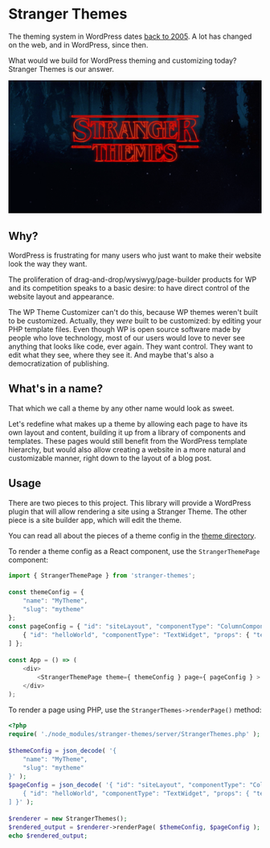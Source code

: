 # Stranger Themes

The theming system in WordPress dates [back to 2005](https://wordpress.org/news/2005/02/strayhorn/). A lot has changed on the web, and in WordPress, since then.

What would we build for WordPress theming and customizing today? Stranger Themes is our answer.

<img src="stranger-themes.png">

## Why?

WordPress is frustrating for many users who just want to make their website look the way they want.

The proliferation of drag-and-drop/wysiwyg/page-builder products for WP and its competition speaks to a basic desire: to have direct control of the website layout and appearance.

The WP Theme Customizer can't do this, because WP themes weren't built to be customized. Actually, they *were* built to be customized: by editing your PHP template files. Even though WP is open source software made by people who love technology, most of our users would love to never see anything that looks like code, ever again. They want control. They want to edit what they see, where they see it. And maybe that's also a democratization of publishing.

## What's in a name?

That which we call a theme by any other name would look as sweet.

Let's redefine what makes up a theme by allowing each page to have its own layout and content, building it up from a library of components and templates. These pages would still benefit from the WordPress template hierarchy, but would also allow creating a website in a more natural and customizable manner, right down to the layout of a blog post.

## Usage

There are two pieces to this project. This library will provide a WordPress plugin that will allow rendering a site using a Stranger Theme. The other piece is a site builder app, which will edit the theme.

You can read all about the pieces of a theme config in the [theme directory](./src/themes/README.md).

To render a theme config as a React component, use the `StrangerThemePage` component:

```js
import { StrangerThemePage } from 'stranger-themes';

const themeConfig = {
	"name": "MyTheme",
	"slug": "mytheme"
};
const pageConfig = { "id": "siteLayout", "componentType": "ColumnComponent", "children": [
	{ "id": "helloWorld", "componentType": "TextWidget", "props": { "text": "hello world" } }
] };

const App = () => (
	<div>
		<StrangerThemePage theme={ themeConfig } page={ pageConfig } >
	</div>
);
```

To render a page using PHP, use the `StrangerThemes->renderPage()` method:

```php
<?php
require( './node_modules/stranger-themes/server/StrangerThemes.php' );

$themeConfig = json_decode( '{
	"name": "MyTheme",
	"slug": "mytheme"
}' );
$pageConfig = json_decode( '{ "id": "siteLayout", "componentType": "ColumnComponent", "children": [
	{ "id": "helloWorld", "componentType": "TextWidget", "props": { "text": "hello world" } }
] }' );

$renderer = new StrangerThemes();
$rendered_output = $renderer->renderPage( $themeConfig, $pageConfig );
echo $rendered_output;
```

